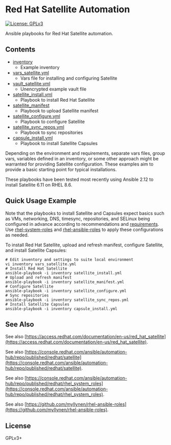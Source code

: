 # Red Hat Satellite Automation

[![License: GPLv3](https://img.shields.io/badge/license-GPLv3-brightgreen.svg)](https://www.gnu.org/licenses/gpl-3.0)

Ansible playbooks for Red Hat Satellite automation.

## Contents

* [inventory](inventory)
  * Example inventory
* [vars_satellite.yml](vars_satellite.yml)
  * Vars file for installing and configuring Satellite
* [vault_satellite.yml](vault_satellite.yml)
  * Unencrypted example vault file
* [satellite_install.yml](satellite_install.yml)
  * Playbook to install Red Hat Satellite
* [satellite_manifest](satellite_manifest.yml)
  * Playbook to upload Satellite manifest
* [satellite_configure.yml](satellite_configure.yml)
  * Playbook to configure Satellite
* [satellite_sync_repos.yml](satellite_sync_repos.yml)
  * Playbook to sync repositories
* [capsule_install.yml](capsule_install.yml)
  * Playbook to install Satellite Capsules

Depending on the environment and requirements, separate vars files,
group vars, variables defined in an inventory, or some other approach
might be warranted for providing Satellite configuration. These
examples aim to provide a basic starting point for typical
installations.

These playbooks have been tested most recently using Ansible 2.12 to
install Satellite 6.11 on RHEL 8.6.

## Quick Usage Example

Note that the playbooks to install Satellite and Capsules expect basics
such as VMs, networking, DNS, timesync, repositories, and SELinux being
configured in advance according to recommendations and
[requirements](https://access.redhat.com/documentation/en-us/red_hat_satellite/).
Use
[rhel-system-roles](https://console.redhat.com/ansible/automation-hub/repo/published/redhat/rhel_system_roles)
and
[rhel-ansible-roles](https://github.com/myllynen/rhel-ansible-roles)
to apply these configurations as needed.

To install Red Hat Satellite, upload and refresh manifest, configure
Satellite, and install Satellite Capsules:

```
# Edit inventory and settings to suite local environment
vi inventory vars_satellite.yml
# Install Red Hat Satellite
ansible-playbook -i inventory satellite_install.yml
# Upload and refresh manifest
ansible-playbook -i inventory satellite_manifest.yml
# Configure Satellite
ansible-playbook -i inventory satellite_configure.yml
# Sync repositories
ansible-playbook -i inventory satellite_sync_repos.yml
# Install Satellite Capsules
ansible-playbook -i inventory capsule_install.yml
```

## See Also

See also
[https://access.redhat.com/documentation/en-us/red_hat_satellite](https://access.redhat.com/documentation/en-us/red_hat_satellite).

See also
[https://console.redhat.com/ansible/automation-hub/repo/published/redhat/satellite](https://console.redhat.com/ansible/automation-hub/repo/published/redhat/satellite).

See also
[https://console.redhat.com/ansible/automation-hub/repo/published/redhat/rhel_system_roles](https://console.redhat.com/ansible/automation-hub/repo/published/redhat/rhel_system_roles).

See also
[https://github.com/myllynen/rhel-ansible-roles](https://github.com/myllynen/rhel-ansible-roles).

## License

GPLv3+
